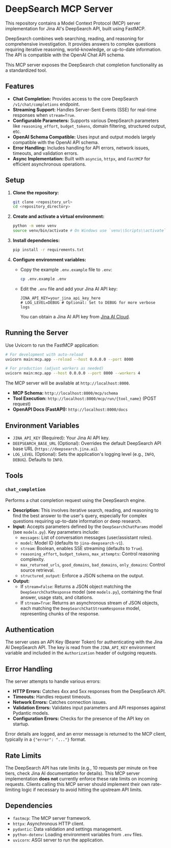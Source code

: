 # DeepSearch MCP Server

This repository contains a Model Context Protocol (MCP) server implementation for Jina AI's DeepSearch API, built using FastMCP.

DeepSearch combines web searching, reading, and reasoning for comprehensive investigation. It provides answers to complex questions requiring iterative reasoning, world-knowledge, or up-to-date information. The API is compatible with the OpenAI Chat API schema.

This MCP server exposes the DeepSearch chat completion functionality as a standardized tool.

## Features

*   **Chat Completion:** Provides access to the core DeepSearch `/v1/chat/completions` endpoint.
*   **Streaming Support:** Handles Server-Sent Events (SSE) for real-time responses when `stream=True`.
*   **Configurable Parameters:** Supports various DeepSearch parameters like `reasoning_effort`, `budget_tokens`, domain filtering, structured output, etc.
*   **OpenAI Schema Compatible:** Uses input and output models largely compatible with the OpenAI API schema.
*   **Error Handling:** Includes handling for API errors, network issues, timeouts, and validation errors.
*   **Async Implementation:** Built with `asyncio`, `httpx`, and `FastMCP` for efficient asynchronous operations.

## Setup

1.  **Clone the repository:**
    ```bash
    git clone <repository_url>
    cd <repository_directory>
    ```

2.  **Create and activate a virtual environment:**
    ```bash
    python -m venv venv
    source venv/bin/activate # On Windows use `venv\\Scripts\\activate`
    ```

3.  **Install dependencies:**
    ```bash
    pip install -r requirements.txt
    ```

4.  **Configure environment variables:**
    *   Copy the example `.env.example` file to `.env`:
        ```bash
        cp .env.example .env
        ```
    *   Edit the `.env` file and add your Jina AI API key:
        ```env
        JINA_API_KEY=your_jina_api_key_here
        # LOG_LEVEL=DEBUG # Optional: Set to DEBUG for more verbose logs
        ```
        You can obtain a Jina AI API key from [Jina AI Cloud](https://jina.ai/cloud/).

## Running the Server

Use Uvicorn to run the FastMCP application:

```bash
# For development with auto-reload
uvicorn main:mcp.app --reload --host 0.0.0.0 --port 8000

# For production (adjust workers as needed)
uvicorn main:mcp.app --host 0.0.0.0 --port 8000 --workers 4
```

The MCP server will be available at `http://localhost:8000`.

*   **MCP Schema:** `http://localhost:8000/mcp/schema`
*   **Tool Execution:** `http://localhost:8000/mcp/run/{tool_name}` (POST request)
*   **OpenAPI Docs (FastAPI):** `http://localhost:8000/docs`

## Environment Variables

*   `JINA_API_KEY` (Required): Your Jina AI API key.
*   `DEEPSEARCH_BASE_URL` (Optional): Overrides the default DeepSearch API base URL (`https://deepsearch.jina.ai`).
*   `LOG_LEVEL` (Optional): Sets the application's logging level (e.g., `INFO`, `DEBUG`). Defaults to `INFO`.

## Tools

### `chat_completion`

Performs a chat completion request using the DeepSearch engine.

*   **Description:** This involves iterative search, reading, and reasoning to find the best answer to the user's query, especially for complex questions requiring up-to-date information or deep research.
*   **Input:** Accepts parameters defined by the `DeepSearchChatParams` model (see `models.py`). Key parameters include:
    *   `messages`: List of conversation messages (user/assistant roles).
    *   `model`: Model ID (defaults to `jina-deepsearch-v1`).
    *   `stream`: Boolean, enables SSE streaming (defaults to `True`).
    *   `reasoning_effort`, `budget_tokens`, `max_attempts`: Control reasoning complexity.
    *   `max_returned_urls`, `good_domains`, `bad_domains`, `only_domains`: Control source retrieval.
    *   `structured_output`: Enforce a JSON schema on the output.
*   **Output:**
    *   If `stream=False`: Returns a JSON object matching the `DeepSearchChatResponse` model (see `models.py`), containing the final answer, usage stats, and citations.
    *   If `stream=True`: Returns an asynchronous stream of JSON objects, each matching the `DeepSearchChatStreamResponse` model, representing chunks of the response.

## Authentication

The server uses an API Key (Bearer Token) for authenticating with the Jina AI DeepSearch API. The key is read from the `JINA_API_KEY` environment variable and included in the `Authorization` header of outgoing requests.

## Error Handling

The server attempts to handle various errors:

*   **HTTP Errors:** Catches 4xx and 5xx responses from the DeepSearch API.
*   **Timeouts:** Handles request timeouts.
*   **Network Errors:** Catches connection issues.
*   **Validation Errors:** Validates input parameters and API responses against Pydantic models.
*   **Configuration Errors:** Checks for the presence of the API key on startup.

Error details are logged, and an error message is returned to the MCP client, typically in a `{"error": "..."}` format.

## Rate Limits

The DeepSearch API has rate limits (e.g., 10 requests per minute on free tiers, check Jina AI documentation for details). This MCP server implementation **does not** currently enforce these rate limits on incoming requests. Clients calling this MCP server should implement their own rate-limiting logic if necessary to avoid hitting the upstream API limits.

## Dependencies

*   `fastmcp`: The MCP server framework.
*   `httpx`: Asynchronous HTTP client.
*   `pydantic`: Data validation and settings management.
*   `python-dotenv`: Loading environment variables from `.env` files.
*   `uvicorn`: ASGI server to run the application.
